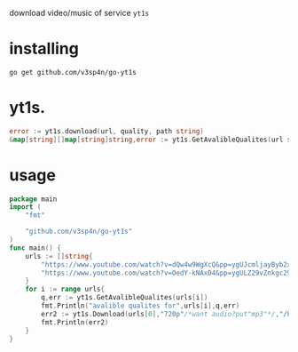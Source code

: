 
download video/music of service `yt1s`

<h1>installing</h1>

`go get github.com/v3sp4n/go-yt1s`

<h1>yt1s.</h1> 

```go
error := yt1s.download(url, quality, path string)
&map[string][]map[string]string,error := yt1s.GetAvalibleQualites(url string)
```
<h1>usage</h1>

```go
package main
import (
    "fmt"

    "github.com/v3sp4n/go-yt1s"
)
func main() {
    urls := []string{
        "https://www.youtube.com/watch?v=dQw4w9WgXcQ&pp=ygUJcmljayByb2xs",
        "https://www.youtube.com/watch?v=OedY-kNAxD4&pp=ygULZ29vZnkgc291bmQ%3D",
    }
    for i := range urls{
        q,err := yt1s.GetAvalibleQualites(urls[i])
        fmt.Println("avalible qualites for",urls[i],q,err)
        err2 := yt1s.Download(urls[0],"720p"/*want audio?put"mp3"*/,"/home/vespan/Desktop/")
        fmt.Println(err2)
    }
}
```
